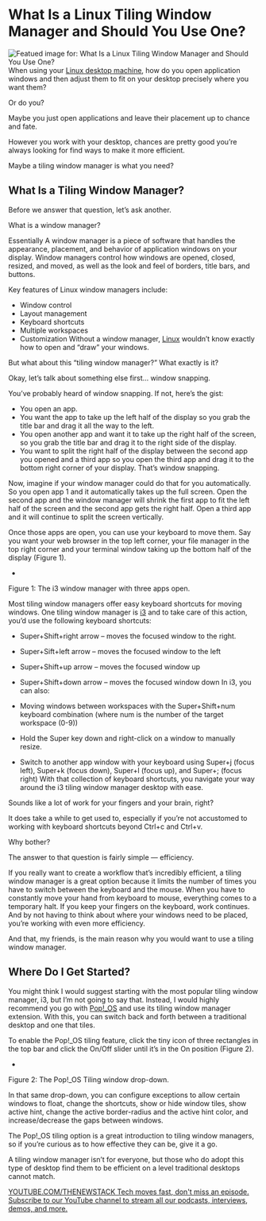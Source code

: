 # What Is a Linux Tiling Window Manager and Should You Use One?
![Featued image for: What Is a Linux Tiling Window Manager and Should You Use One?](https://cdn.thenewstack.io/media/2025/03/c3d1f8c3-child-5578046_1280-1024x715.jpg)
When using your [Linux desktop machine](https://thenewstack.io/choosing-a-linux-distribution/), how do you open application windows and then adjust them to fit on your desktop precisely where you want them?

Or do you?

Maybe you just open applications and leave their placement up to chance and fate.

However you work with your desktop, chances are pretty good you’re always looking for find ways to make it more efficient.

Maybe a tiling window manager is what you need?

## What Is a Tiling Window Manager?
Before we answer that question, let’s ask another.

What is a window manager?

Essentially A window manager is a piece of software that handles the appearance, placement, and behavior of application windows on your display. Window managers control how windows are opened, closed, resized, and moved, as well as the look and feel of borders, title bars, and buttons.

Key features of Linux window managers include:

- Window control
- Layout management
- Keyboard shortcuts
- Multiple workspaces
- Customization
Without a window manager, [Linux](https://thenewstack.io/introduction-to-linux-operating-system/) wouldn’t know exactly how to open and “draw” your windows.

But what about this “tiling window manager?” What exactly is it?

Okay, let’s talk about something else first… window snapping.

You’ve probably heard of window snapping. If not, here’s the gist:

- You open an app.
- You want the app to take up the left half of the display so you grab the title bar and drag it all the way to the left.
- You open another app and want it to take up the right half of the screen, so you grab the title bar and drag it to the right side of the display.
- You want to split the right half of the display between the second app you opened and a third app so you open the third app and drag it to the bottom right corner of your display.
That’s window snapping.

Now, imagine if your window manager could do that for you automatically. So you open app 1 and it automatically takes up the full screen. Open the second app and the window manager will shrink the first app to fit the left half of the screen and the second app gets the right half. Open a third app and it will continue to split the screen vertically.

Once those apps are open, you can use your keyboard to move them. Say you want your web browser in the top left corner, your file manager in the top right corner and your terminal window taking up the bottom half of the display (Figure 1).

-
Figure 1: The i3 window manager with three apps open.

Most tiling window managers offer easy keyboard shortcuts for moving windows. One tiling window manager is [i3](https://i3wm.org/) and to take care of this action, you’d use the following keyboard shortcuts:

- Super+Shift+right arrow – moves the focused window to the right.
- Super+Sift+left arrow – moves the focused window to the left
- Super+Shift+up arrow – moves the focused window up
- Super+Shift+down arrow – moves the focused window down
In i3, you can also:

- Moving windows between workspaces with the Super+Shift+num keyboard combination (where num is the number of the target workspace (0-9))
- Hold the Super key down and right-click on a window to manually resize.
- Switch to another app window with your keyboard using Super+j (focus left), Super+k (focus down), Super+l (focus up), and Super+; (focus right)
With that collection of keyboard shortcuts, you navigate your way around the i3 tiling window manager desktop with ease.

Sounds like a lot of work for your fingers and your brain, right?

It does take a while to get used to, especially if you’re not accustomed to working with keyboard shortcuts beyond Ctrl+c and Ctrl+v.

Why bother?

The answer to that question is fairly simple — efficiency.

If you really want to create a workflow that’s incredibly efficient, a tiling window manager is a great option because it limits the number of times you have to switch between the keyboard and the mouse. When you have to constantly move your hand from keyboard to mouse, everything comes to a temporary halt. If you keep your fingers on the keyboard, work continues. And by not having to think about where your windows need to be placed, you’re working with even more efficiency.

And that, my friends, is the main reason why you would want to use a tiling window manager.

## Where Do I Get Started?
You might think I would suggest starting with the most popular tiling window manager, i3, but I’m not going to say that. Instead, I would highly recommend you go with [Pop!_OS](https://thenewstack.io/pop_os-one-of-the-best-linux-distros-for-creators-of-all-types/) and use its tiling window manager extension. With this, you can switch back and forth between a traditional desktop and one that tiles.

To enable the Pop!_OS tiling feature, click the tiny icon of three rectangles in the top bar and click the On/Off slider until it’s in the On position (Figure 2).

-
Figure 2: The Pop!_OS Tiling window drop-down.

In that same drop-down, you can configure exceptions to allow certain windows to float, change the shortcuts, show or hide window tiles, show active hint, change the active border-radius and the active hint color, and increase/decrease the gaps between windows.

The Pop!_OS tiling option is a great introduction to tiling window managers, so if you’re curious as to how effective they can be, give it a go.

A tiling window manager isn’t for everyone, but those who do adopt this type of desktop find them to be efficient on a level traditional desktops cannot match.

[
YOUTUBE.COM/THENEWSTACK
Tech moves fast, don't miss an episode. Subscribe to our YouTube
channel to stream all our podcasts, interviews, demos, and more.
](https://youtube.com/thenewstack?sub_confirmation=1)